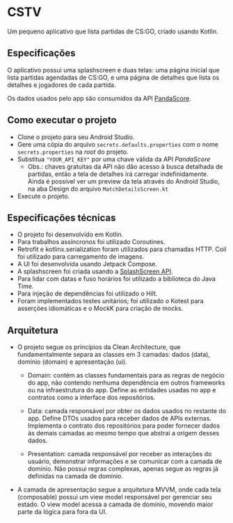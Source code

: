 # CSTV

Um pequeno aplicativo que lista partidas de CS:GO, criado usando Kotlin.

## Especificações

O aplicativo possui uma splashscreen e duas telas: uma página inicial que lista partidas agendadas
de CS:GO, e uma página de detalhes que lista os detalhes e jogadores de cada partida.

Os dados usados pelo app são consumidos da API [PandaScore](https://pandascore.co/).

## Como executar o projeto

* Clone o projeto para seu Android Studio.
* Gere uma cópia do arquivo `secrets.defaults.properties` com o nome `secrets.properties` na *root*
do projeto.
* Substitua `"YOUR_API_KEY"` por uma chave válida da API *PandaScore*
    * Obs.: chaves gratuitas da API não dão acesso à busca detalhada de partidas, então a tela de
  detalhes irá carregar indefinidamente. Ainda é possível ver um preview da tela através do Android
  Studio, na aba Design do arquivo `MatchDetailsScreen.kt`
* Execute o projeto.

## Especificações técnicas

* O projeto foi desenvolvido em Kotlin.
* Para trabalhos assíncronos foi utilizado Coroutines.
* Retrofit e kotlinx.serialization foram utilizados para chamadas HTTP. Coil foi utilizado para 
carregamento de imagens.
* A UI foi desenvolvida usando Jetpack Compose.
* A splashscreen foi criada usando a [SplashScreen API](https://developer.android.com/develop/ui/views/launch/splash-screen).
* Para lidar com datas e fuso horários foi utilizado a biblioteca do Java Time.
* Para injeção de dependências foi utilizado o Hilt.
* Foram implementados testes unitários; foi utilizado o Kotest para asserções idiomáticas e o MockK
para criação de mocks.

## Arquitetura

* O projeto segue os princípios da Clean Architecture, que fundamentalmente separa as classes em 3
camadas: dados (data), domínio (domain) e apresentação (ui).

    * Domain: contém as classes fundamentais para as regras de negócio do app, não contendo nenhuma
    dependência em outros frameworks ou na infraestrutura do app. Define as entidades usadas no app
    e contratos como a interface dos repositórios.

    * Data: camada responsável por obter os dados usados no restante do app. Define DTOs usados para
    receber dados de APIs externas. Implementa o contrato dos repositórios para
    poder fornecer dados às demais camadas ao mesmo tempo que abstrai a origem desses dados.

    * Presentation: camada responsável por receber as interações do usuário, demonstrar informações
    e se comunicar com a camada de domínio. Não possui regras complexas, apenas segue as regras já
    definidas na camada de domínio.

* A camada de apresentação segue a arquitetura MVVM, onde cada tela (composable) possui um
view model responsável por gerenciar seu estado. O view model acessa a camada de domínio, movendo 
maior parte da lógica para fora da UI.
